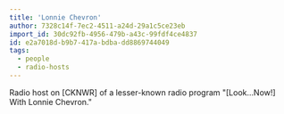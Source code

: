 ```yaml
---
title: 'Lonnie Chevron'
author: 7328c14f-7ec2-4511-a24d-29a1c5ce23eb
import_id: 30dc92fb-4956-479b-a43c-99fdf4ce4837
id: e2a7018d-b9b7-417a-bdba-dd8869744049
tags:
  - people
  - radio-hosts
---
```

Radio host on [CKNWR] of a lesser-known radio program "[Look...Now!] With Lonnie Chevron."